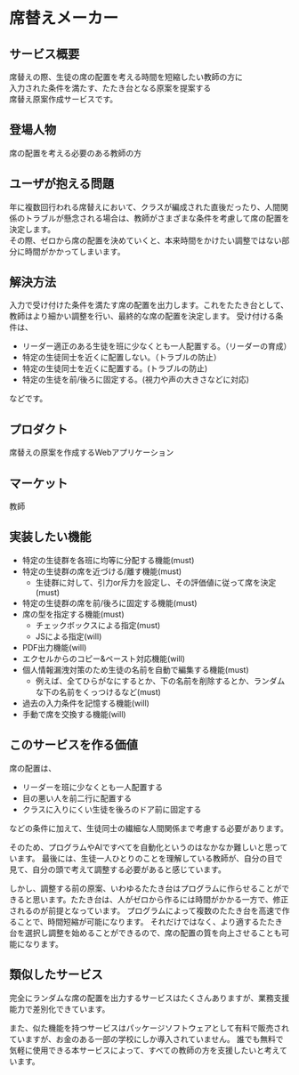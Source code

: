 # 席替えメーカー

## サービス概要
席替えの際、生徒の席の配置を考える時間を短縮したい教師の方に  
入力された条件を満たす、たたき台となる原案を提案する  
席替え原案作成サービスです。

## 登場人物
席の配置を考える必要のある教師の方

## ユーザが抱える問題
年に複数回行われる席替えにおいて、クラスが編成された直後だったり、人間関係のトラブルが懸念される場合は、教師がさまざまな条件を考慮して席の配置を決定します。  
その際、ゼロから席の配置を決めていくと、本来時間をかけたい調整ではない部分に時間がかかってしまいます。

## 解決方法
入力で受け付けた条件を満たす席の配置を出力します。これをたたき台として、教師はより細かい調整を行い、最終的な席の配置を決定します。
受け付ける条件は、
- リーダー適正のある生徒を班に少なくとも一人配置する。（リーダーの育成）
- 特定の生徒同士を近くに配置しない。（トラブルの防止）
- 特定の生徒同士を近くに配置する。(トラブルの防止)
- 特定の生徒を前/後ろに固定する。(視力や声の大きさなどに対応)  

などです。

## プロダクト
席替えの原案を作成するWebアプリケーション

## マーケット
教師

## 実装したい機能
- 特定の生徒群を各班に均等に分配する機能(must)
- 特定の生徒群の席を近づける/離す機能(must)
  - 生徒群に対して、引力or斥力を設定し、その評価値に従って席を決定(must)
- 特定の生徒群の席を前/後ろに固定する機能(must)
- 席の型を指定する機能(must)
  - チェックボックスによる指定(must)
  - JSによる指定(will)
- PDF出力機能(will)
- エクセルからのコピー&ペースト対応機能(will)
- 個人情報漏洩対策のため生徒の名前を自動で編集する機能(must)
  - 例えば、全てひらがなにするとか、下の名前を削除するとか、ランダムな下の名前をくっつけるなど(must)
- 過去の入力条件を記憶する機能(will)
- 手動で席を交換する機能(will)

## このサービスを作る価値
席の配置は、
- リーダーを班に少なくとも一人配置する
- 目の悪い人を前二行に配置する
- クラスに入りにくい生徒を後ろのドア前に固定する  

などの条件に加えて、生徒同士の繊細な人間関係まで考慮する必要があります。  

そのため、プログラムやAIですべてを自動化というのはなかなか難しいと思っています。
最後には、生徒一人ひとりのことを理解している教師が、自分の目で見て、自分の頭で考えて調整する必要があると感じています。  

しかし、調整する前の原案、いわゆるたたき台はプログラムに作らせることができると思います。たたき台は、人がゼロから作るには時間がかかる一方で、修正されるのが前提となっています。
プログラムによって複数のたたき台を高速で作ることで、時間短縮が可能になります。
それだけではなく、より適するたたき台を選択し調整を始めることができるので、席の配置の質を向上させることも可能になります。

## 類似したサービス
完全にランダムな席の配置を出力するサービスはたくさんありますが、業務支援能力で差別化できています。  

また、似た機能を持つサービスはパッケージソフトウェアとして有料で販売されていますが、お金のある一部の学校にしか導入されていません。
誰でも無料で気軽に使用できる本サービスによって、すべての教師の方を支援したいと考えています。
